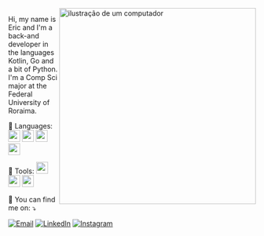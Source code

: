<img src="https://raw.githubusercontent.com/MicaelliMedeiros/micaellimedeiros/master/image/computer-illustration.png" alt="ilustração de um computador" min-width="400px" max-width="400px" width="400px" align="right">

<p align="left">
  Hi, my name is Eric and I'm a back-and developer in the languages Kotlin, Go and a bit of Python.
  I'm a Comp Sci major at the Federal University of Roraima.
</p>

<p align="left">
  🦄 Languages: <img src="https://cdn.jsdelivr.net/gh/devicons/devicon@latest/icons/kotlin/kotlin-original.svg" width="24" /> <img src="https://cdn.jsdelivr.net/gh/devicons/devicon@latest/icons/go/go-original-wordmark.svg" width="24" /> <img src="https://cdn.jsdelivr.net/gh/devicons/devicon@latest/icons/python/python-original.svg" width="24" /> <img src="https://cdn.jsdelivr.net/gh/devicons/devicon@latest/icons/typescript/typescript-original.svg" width="24" />
</p>

<p align="left">
  💼 Tools: <img src="https://cdn.jsdelivr.net/gh/devicons/devicon@latest/icons/git/git-original.svg" width="24" /> <img src="https://cdn.jsdelivr.net/gh/devicons/devicon@latest/icons/jetbrains/jetbrains-original.svg" width="24" /> <img src="https://cdn.jsdelivr.net/gh/devicons/devicon@latest/icons/azure/azure-original.svg" width="24" />
          
          
</p>

<p align="left">
  💌 You can find me on: ⤵️
</p>

<p align="left">
  <a href="#" title="E-mail">
  <img src="https://img.shields.io/badge/-Email-FF0000?style=flat-square&labelColor=FF0000&logo=gmail&logoColor=white&link=mailto:freitaseric@proton.me" alt="Email"/></a>
  <a href="#" title="LinkedIn">
  <img src="https://img.shields.io/badge/-LinkedIn-0e76a8?style=flat-square&logo=linkedin&logoColor=white&link=https://linkedin.com/in/eric-freitas-aa442a342" alt="LinkedIn"/></a>
  <a href="#" title="Instagram">
  <img src="https://img.shields.io/badge/-Instagram-DF0174?style=flat-square&labelColor=DF0174&logo=instagram&logoColor=white&link=https://www.instagram.com/fr.eriic/profilecard/?igsh=ejVhdjNqOWRmcWl5" alt="Instagram"/></a>
</p>
